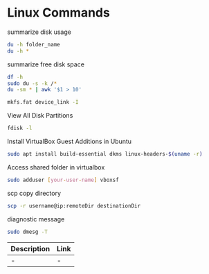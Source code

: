 # Linux Commands

summarize disk usage
```sh
du -h folder_name
du -h *
```

summarize free disk space
```sh
df -h
sudo du -s -k /*
du -sm * | awk '$1 > 10'
```

```sh
mkfs.fat device_link -I
```

View All Disk Partitions
```sh
fdisk -l
```

Install VirtualBox Guest Additions in Ubuntu
```sh
sudo apt install build-essential dkms linux-headers-$(uname -r)
```

Access shared folder in virtualbox
```sh
sudo adduser [your-user-name] vboxsf
```

scp copy directory
```sh
scp -r username@ip:remoteDir destinationDir
```

diagnostic message
```sh
sudo dmesg -T
```

| Description | Link |
| ------ | ------ |
| - | -|
